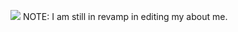 ![](https://cdn3.emoji.gg/emojis/8444-sparkles.png) NOTE: I am still in revamp in editing my about me.
